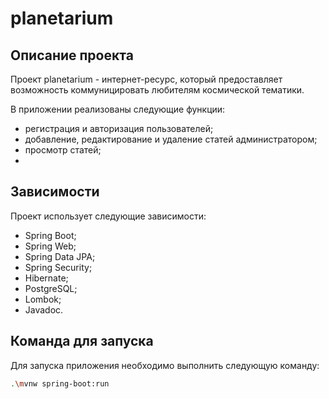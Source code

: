 # planetarium

## Описание проекта

Проект planetarium - интернет-ресурс, который предоставляет возможность коммуницировать любителям космической тематики.

В приложении реализованы следующие функции:

* регистрация и авторизация пользователей;
* добавление, редактирование и удаление статей администратором;
* просмотр статей;
* 

## Зависимости

Проект использует следующие зависимости:

* Spring Boot;
* Spring Web;
* Spring Data JPA;
* Spring Security;
* Hibernate;
* PostgreSQL;
* Lombok;
* Javadoc.

## Команда для запуска
Для запуска приложения необходимо выполнить следующую команду:
```bash
.\mvnw spring-boot:run
```
